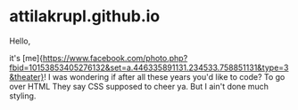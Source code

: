 # attilakrupl.github.io

Hello, 

it's [me]{https://www.facebook.com/photo.php?fbid=10153853405276132&set=a.446335891131.234533.758851131&type=3&theater}!
I was wondering if after all these years you'd like to code? 
To go over HTML
They say CSS supposed to cheer ya.
But I ain't done much styling.

